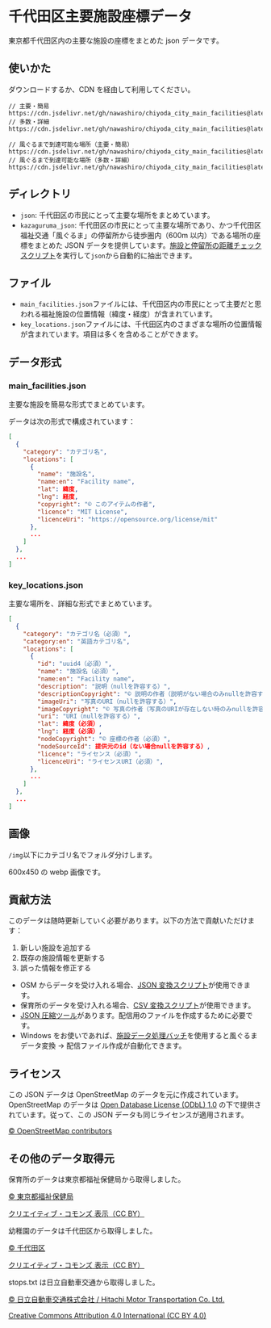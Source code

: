 # 千代田区主要施設座標データ

東京都千代田区内の主要な施設の座標をまとめた json データです。

## 使いかた

ダウンロードするか、CDN を経由して利用してください。

```
// 主要・簡易
https://cdn.jsdelivr.net/gh/nawashiro/chiyoda_city_main_facilities@latest/json_min/main_facilities.json
// 多数・詳細
https://cdn.jsdelivr.net/gh/nawashiro/chiyoda_city_main_facilities@latest/kazaguruma_json_min/key_locations.json

// 風ぐるまで到達可能な場所（主要・簡易）
https://cdn.jsdelivr.net/gh/nawashiro/chiyoda_city_main_facilities@latest/kazaguruma_json_min/main_facilities.json
// 風ぐるまで到達可能な場所（多数・詳細）
https://cdn.jsdelivr.net/gh/nawashiro/chiyoda_city_main_facilities@latest/kazaguruma_json_min/key_locations.json
```

## ディレクトリ

- `json`: 千代田区の市民にとって主要な場所をまとめています。
- `kazaguruma_json`: 千代田区の市民にとって主要な場所であり、かつ千代田区福祉交通「風ぐるま」の停留所から徒歩圏内（600m 以内）である場所の座標をまとめた JSON データを提供しています。[施設と停留所の距離チェックスクリプト](./doc/facility_and_stop_distance_check_script.md)を実行して`json`から自動的に抽出できます。

## ファイル

- `main_facilities.json`ファイルには、千代田区内の市民にとって主要だと思われる福祉施設の位置情報（緯度・経度）が含まれています。
- `key_locations.json`ファイルには、千代田区内のさまざまな場所の位置情報が含まれています。項目は多くを含めることができます。

## データ形式

### main_facilities.json

主要な施設を簡易な形式でまとめています。

データは次の形式で構成されています：

```json
[
  {
    "category": "カテゴリ名",
    "locations": [
      {
        "name": "施設名",
        "name:en": "Facility name",
        "lat": 緯度,
        "lng": 経度,
        "copyright": "© このアイテムの作者",
        "licence": "MIT License",
        "licenceUri": "https://opensource.org/license/mit"
      },
      ...
    ]
  },
  ...
]
```

### key_locations.json

主要な場所を、詳細な形式でまとめています。

```json
[
  {
    "category": "カテゴリ名（必須）",
    "category:en": "英語カテゴリ名",
    "locations": [
      {
        "id": "uuid4（必須）",
        "name": "施設名（必須）",
        "name:en": "Facility name",
        "description": "説明（nullを許容する）",
        "descriptionCopyright": "© 説明の作者（説明がない場合のみnullを許容する）",
        "imageUri": "写真のURI（nullを許容する）",
        "imageCopyright": "© 写真の作者（写真のURIが存在しない時のみnullを許容する）",
        "uri": "URI（nullを許容する）",
        "lat": 緯度（必須）,
        "lng": 経度（必須）,
        "nodeCopyright": "© 座標の作者（必須）",
        "nodeSourceId": 提供元のid（ない場合nullを許容する）,
        "licence": "ライセンス（必須）",
        "licenceUri": "ライセンスURI（必須）",
      },
      ...
    ]
  },
  ...
]
```

## 画像

`/img`以下にカテゴリ名でフォルダ分けします。

600x450 の webp 画像です。

## 貢献方法

このデータは随時更新していく必要があります。以下の方法で貢献いただけます：

1. 新しい施設を追加する
2. 既存の施設情報を更新する
3. 誤った情報を修正する

- OSM からデータを受け入れる場合、[JSON 変換スクリプト](./doc/transform_json_doc.md)が使用できます。
- 保育所のデータを受け入れる場合、[CSV 変換スクリプト](./doc/nursery_data_conversion.md)が使用できます。
- [JSON 圧縮ツール](./doc/json_minifier_readme.md)があります。配信用のファイルを作成するために必要です。
- Windows をお使いであれば、[施設データ処理バッチ](./doc/process.md)を使用すると風ぐるまデータ変換 → 配信ファイル作成が自動化できます。

## ライセンス

この JSON データは OpenStreetMap のデータを元に作成されています。OpenStreetMap のデータは [Open Database License (ODbL) 1.0](https://opendatacommons.org/licenses/odbl/) の下で提供されています。従って、この JSON データも同じライセンスが適用されます。

[© OpenStreetMap contributors](https://www.openstreetmap.org/copyright)

## その他のデータ取得元

保育所のデータは東京都福祉保健局から取得しました。

[© 東京都福祉保健局](https://spec.api.metro.tokyo.lg.jp/spec/t000010d0000000106-187b68210aea92ed432db83b37265504-0)

[クリエイティブ・コモンズ 表示（CC BY）](https://creativecommons.org/licenses/by/4.0/deed.ja)

幼稚園のデータは千代田区から取得しました。

[© 千代田区](https://catalog.data.metro.tokyo.lg.jp/dataset/t131016d0000000007)

[クリエイティブ・コモンズ 表示（CC BY）](https://creativecommons.org/licenses/by/4.0/deed.ja)

stops.txt は日立自動車交通から取得しました。

[© 日立自動車交通株式会社 / Hitachi Motor Transportation Co. Ltd.](https://ckan.odpt.org/dataset/hitachi_automobile_transportation_chiyoda_alllines)

[Creative Commons Attribution 4.0 International (CC BY 4.0)](https://creativecommons.org/licenses/by/4.0/)
